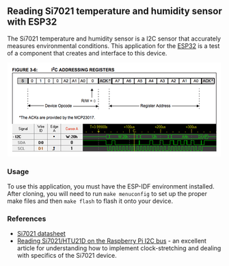 ## Reading Si7021 temperature and humidity sensor with ESP32

The Si7021 temperature and humidity sensor is a I2C sensor that accurately measures environmental conditions. This application for the [ESP32]() is a test of a component that creates and interface to this device.

![](https://github.com/NSBum/esp32-mcp23017-demo/blob/master/i2clogic.png)

### Usage

To use this application, you must have the ESP-IDF environment installed. After cloning, you will need to run `make menuconfig` to set up the proper make files and then `make flash` to flash it onto your device.

### References

- [Si7021 datasheet](http://ojisanseiuchi.com/2018/03/11/Reading-data-from-Si7021-temperature-and-humidity-sensor-using-Raspberry-Pi/Si7021-A20.pdf)
- [Reading Si7021/HTU21D on the Raspberry Pi I2C bus](https://www.iot-programmer.com/index.php/books/22-raspberry-pi-and-the-iot-in-c/chapters-raspberry-pi-and-the-iot-in-c/61-raspberry-pi-and-the-iot-in-c-i2c-bus?showall=&start=3) - an excellent article for understanding how to implement clock-stretching and dealing with specifics of the Si7021 device.
